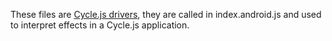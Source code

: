 These files are [Cycle.js drivers](https://cycle.js.org/drivers.html), they are called in index.android.js and used to interpret effects in a Cycle.js application.
